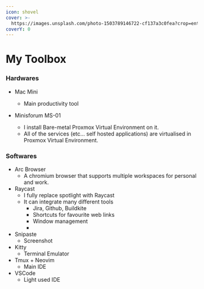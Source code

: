 ```yaml
---
icon: shovel
cover: >-
  https://images.unsplash.com/photo-1503789146722-cf137a3c0fea?crop=entropy&cs=srgb&fm=jpg&ixid=M3wxOTcwMjR8MHwxfHNlYXJjaHwyfHx0b29sfGVufDB8fHx8MTcyODgwOTczNnww&ixlib=rb-4.0.3&q=85
coverY: 0
---
```


# My Toolbox

### Hardwares

* Mac Mini&#x20;
  * Main productivity tool
*   Minisforum MS-01

    * I install Bare-metal Proxmox Virtual Environment on it.
    * All of the services (etc... self hosted applications) are virtualised in Proxmox Virtual Environment.



### Softwares

* Arc Browser
  * A chromium browser that supports multiple workspaces for personal and work.
* Raycast
  * I fully replace spotlight with Raycast
  * It can integrate many different tools
    * Jira, Github, Buildkite
    * Shortcuts for favourite web links
    * Window management
    *
* Snipaste
  * Screenshot
* Kitty
  * Terminal Emulator
* Tmux + Neovim
  * Main IDE
* VSCode
  * Light used IDE&#x20;

